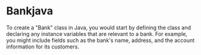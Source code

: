 # Bankjava
To create a "Bank" class in Java, you would start by defining the class and declaring any instance variables that are relevant to a bank. For example, you might include fields such as the bank's name, address, and the account information for its customers.
